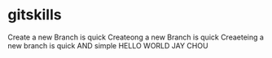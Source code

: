 # gitskills
Create a new Branch is quick
Createong a new Branch is quick
Creaeteing a new branch is quick AND simple
HELLO WORLD
JAY CHOU
